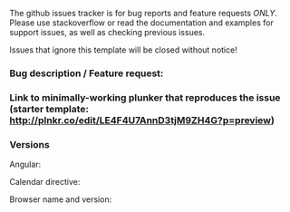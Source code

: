 The github issues tracker is for bug reports and feature requests _ONLY_. Please use stackoverflow or read the documentation and examples for support issues, as well as checking previous issues.

Issues that ignore this template will be closed without notice!

### Bug description / Feature request:

### Link to minimally-working plunker that reproduces the issue (starter template: http://plnkr.co/edit/LE4F4U7AnnD3tjM9ZH4G?p=preview)

### Versions

Angular:

Calendar directive:

Browser name and version:
